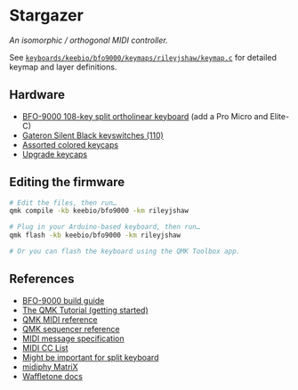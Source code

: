 # Stargazer

_An isomorphic / orthogonal MIDI controller._

See [`keyboards/keebio/bfo9000/keymaps/rileyjshaw/keymap.c`](/keyboards/keebio/bfo9000/keymaps/rileyjshaw/keymap.c) for detailed keymap and layer definitions.

## Hardware

- [BFO-9000 108-key split ortholinear keyboard](https://keeb.io/products/bfo-9000-keyboard-customizable-full-size-split-ortholinear?variant=8116065271914) (add a Pro Micro and Elite-C)
- [Gateron Silent Black keyswitches (110)](https://novelkeys.xyz/)
- [Assorted colored keycaps](https://kbdfans.com/products/dsa-blank-keycaps-1u-10pcs?_pos=9&_sid=5bc264ef0&_ss=r)
- [Upgrade keycaps](https://ramaworks.store/products/grid-set-a?variant=16185116065835)

## Editing the firmware

```.sh
# Edit the files, then run…
qmk compile -kb keebio/bfo9000 -km rileyjshaw

# Plug in your Arduino-based keyboard, then run…
qmk flash -kb keebio/bfo9000 -km rileyjshaw

# Or you can flash the keyboard using the QMK Toolbox app.
```

## References

- [BFO-9000 build guide](https://docs.keeb.io/iris-rev2-build-guide)
- [The QMK Tutorial (getting started)](https://docs.qmk.fm/#/newbs)
- [QMK MIDI reference](https://docs.qmk.fm/#/feature_midi)
- [QMK sequencer reference](https://docs.qmk.fm/#/feature_sequencer)
- [MIDI message specification](https://www.midi.org/specifications-old/item/table-1-summary-of-midi-message)
- [MIDI CC List](https://professionalcomposers.com/midi-cc-list/)
- [Might be important for split keyboard](https://docs.qmk.fm/#/feature_split_keyboard)
- [midiphy MatriX](https://www.midiphy.com/en/matrix/)
- [Waffletone docs](https://github.com/cinnamon-bun/waffletone)
